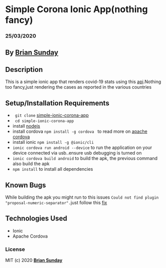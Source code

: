 # Simple Corona Ionic App(nothing fancy)

### 25/03/2020

## By **[Brian Sunday](https://github.com/Sundaybrian/simple-ionic-corona-app)**

## Description

This is a simple ionic app that renders covid-19 stats using this [api](https://rapidapi.com/KishCom/api/covid-19-coronavirus-statistics/endpoints).Nothing too fancy,just rendering the cases as reported in the various countries


## Setup/Installation Requirements

* ` git clone` [simple-ionic-corona-app](https://github.com/Sundaybrian/simple-ionic-corona-app)
* ` cd simple-ionic-corona-app`
*  install [nodejs](https://nodejs.org/en/)
*  install cordova `npm install -g cordova ` to read more on [apache cordova](https://cordova.apache.org/) 
*  install ionic `npm install -g @ionic/cli` 
* `ionic cordova run android --device` to run the application on your device connected via usb..ensure usb debugging is turned on 
* `ionic cordova build android` to build the apk, the previous command also build the apk
* `npm install` to install all dependencies

## Known Bugs

While building the apk you might run  to this issues `Could not find plugin "proposal-numeric-separator".`just follow this [fix](https://www.reddit.com/r/angular/comments/flymj5/build_failing_please_help/)


## Technologies Used

* Ionic
* Apache Cordova

### License

MIT (c) 2020 **[Brian Sunday](https://github.com/Sundaybrian/simple-ionic-corona-app)**


